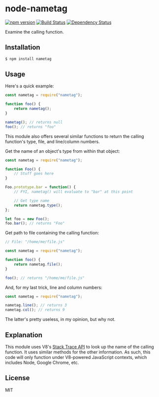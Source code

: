node-nametag
============

[![npm version](https://badge.fury.io/js/nametag.svg)](https://badge.fury.io/js/nametag)
[![Build Status](https://travis-ci.org/tylerfilla/node-nametag.svg?branch=master)](https://travis-ci.org/tylerfilla/node-nametag)
[![Dependency Status](https://david-dm.org/tylerfilla/node-nametag.svg)](https://david-dm.org/tylerfilla/node-nametag)

Examine the calling function.

Installation
------------

```sh
$ npm install nametag
```

Usage
-----

Here's a quick example:

```js
const nametag = require("nametag");

function foo() {
    return nametag();
}

nametag(); // returns null
foo(); // returns "foo"
```

This module also offers several similar functions to return the calling function's type, file, and line/column numbers.

Get the name of an object's type from within that object:

```js
const nametag = require("nametag");

function Foo() {
    // Stuff goes here
}

Foo.prototype.bar = function() {
    // FYI, nametag() will evaluate to "bar" at this point

    // Get type name
    return nametag.type();
};

let foo = new Foo();
foo.bar(); // returns "Foo"
```

Get path to file containing the calling function:

```js
// File: "/home/me/file.js"

const nametag = require("nametag");

function foo() {
    return nametag.file();
}

foo(); // returns "/home/me/file.js"
```

And, for my last trick, line and column numbers:

```js
const nametag = require("nametag");

nametag.line(); // returns 3
nametag.col(); // returns 9
```

The latter's pretty useless, in my opinion, but why not.

Explanation
-----------

This module uses V8's [Stack Trace API](https://github.com/v8/v8/wiki/Stack-Trace-API) to look up the name of the calling function. It uses similar methods for the other information. As such, this code will only function under V8-powered JavaScript contexts, which includes Node, Google Chrome, etc.

License
-------

MIT
